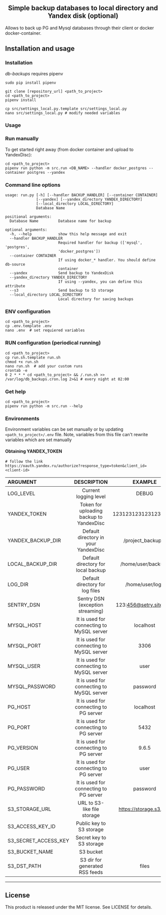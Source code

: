<h2 align="center">Simple backup databases to local directory and Yandex disk (optional)</h2>

Allows to back up PG and Mysql databases through their client or docker docker-container.

## Installation and usage
### Installation
*db-backups* requires pipenv
```shell script
sudo pip install pipenv
```

```shell script
git clone [repository_url] <path_to_project>
cd <path_to_project>
pipenv install

cp src/settings_local.py.template src/settings_local.py
nano src/settings_local.py # modify needed variables
```

### Usage

### Run manually 
To get started right away (from docker container and upload to YandexDisc):
```shell script
cd <path_to_project>
pipenv run python -m src.run <DB_NAME> --handler docker_postgres --container postgres --yandex
```

### Command line options
```text
usage: run.py [-h] [--handler BACKUP_HANDLER] [--container CONTAINER]
              [--yandex] [--yandex_directory YANDEX_DIRECTORY]
              [--local_directory LOCAL_DIRECTORY]
              Database Name

positional arguments:
  Database Name         Database name for backup

optional arguments:
  -h, --help            show this help message and exit
  --handler BACKUP_HANDLER
                        Required handler for backup (['mysql', 'postgres',
                        'docker_postgres'])
  --container CONTAINER
                        If using docker_* handler. You should define db-source
                        container
  --yandex              Send backup to YandexDisk
  --yandex_directory YANDEX_DIRECTORY
                        If using --yandex, you can define this attribute
  --s3                  Send backup to S3 storage                        
  --local_directory LOCAL_DIRECTORY
                        Local directory for saving backups

```


### ENV configuration
```shell script
cd <path_to_project>
cp .env.template .env
nano .env  # set requiered variables
```

### RUN configuration (periodical running) 
```shell script
cd <path_to_project>
cp run.sh.template run.sh
chmod +x run.sh
nano run.sh  # add your custom runs
crontab -e
0 2 * * * cd <path_to_project> && /.run.sh >> /var/log/db_backups.cron.log 2>&1 # every night at 02:00
```

### Get help
```shell script
cd <path_to_project>
pipenv run python -m src.run --help
```


### Environments

Environment variables can be set manually or by updating `<path_to_project>/.env` file. 
Note, variables from this file can't rewrite variables which are set manually 

#### Obtaining YANDEX_TOKEN
```shell script
# follow the link
https://oauth.yandex.ru/authorize?response_type=token&client_id=<client-id>
```

| ARGUMENT | DESCRIPTION | EXAMPLE | DEFAULT |
|:-------------------- |:-----------------------------------------:|:-----------------------:|:-------------------------:|
| LOG_LEVEL            | Current logging level                     | DEBUG                   | INFO                      |    
| YANDEX_TOKEN         | Token for uploading backup to YandexDisc  | 12312312312312312312    |                           |
| YANDEX_BACKUP_DIR    | Default directory in your YandexDisc      | /project_backups/       | /backups/                 |
| LOCAL_BACKUP_DIR     | Default directory for local backup        | /home/user/backups      | <path_to_project>/backups/|
| LOG_DIR              | Default directory for log files           | /home/user/logs         | <path_to_project>/logs/   |
| SENTRY_DSN           | Sentry DSN (exception streaming)          | 123:456@setry.site.ru/1 |                           |
| MYSQL_HOST           | It is used for connecting to MySQL server | localhost               | localhost                 |
| MYSQL_PORT           | It is used for connecting to MySQL server | 3306                    | 3306                      |
| MYSQL_USER           | It is used for connecting to MySQL server | user                    | root                      |
| MYSQL_PASSWORD       | It is used for connecting to MySQL server | password                | password                  |
| PG_HOST              | It is used for connecting to PG server    | localhost               | localhost                 |
| PG_PORT              | It is used for connecting to PG server    | 5432                    | 5432                      |
| PG_VERSION           | It is used for connecting to PG server    | 9.6.5                   | 9.6.5                     |
| PG_USER              | It is used for connecting to PG server    | user                    | postgres                  |
| PG_PASSWORD          | It is used for connecting to PG server    | password                | password                  |
| S3_STORAGE_URL       | URL to S3-like file storage               | https://storage.s3.net/ |                           |
| S3_ACCESS_KEY_ID     | Public key to S3 storage                  |                         |                           |
| S3_SECRET_ACCESS_KEY | Secret key to S3 storage                  |                         |                           |
| S3_BUCKET_NAME       | S3 bucket                                 |                         |                           |
| S3_DST_PATH          | S3 dir for generated RSS feeds            | files                   |                           |

* * *

## License

This product is released under the MIT license. See LICENSE for details.
